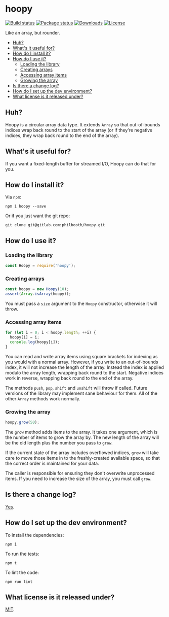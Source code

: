 # hoopy

[![Build status](https://gitlab.com/philbooth/hoopy/badges/master/pipeline.svg)](https://gitlab.com/philbooth/hoopy/pipelines)
[![Package status](https://img.shields.io/npm/v/hoopy.svg)](https://www.npmjs.com/package/hoopy)
[![Downloads](https://img.shields.io/npm/dm/hoopy.svg)](https://www.npmjs.com/package/hoopy)
[![License](https://img.shields.io/npm/l/hoopy.svg)](https://opensource.org/licenses/MIT)


Like an array, but rounder.

* [Huh?](#huh)
* [What's it useful for?](#whats-it-useful-for)
* [How do I install it?](#how-do-i-install-it)
* [How do I use it?](#how-do-i-use-it)
  * [Loading the library](#loading-the-library)
  * [Creating arrays](#creating-arrays)
  * [Accessing array items](#accessing-array-items)
  * [Growing the array](#growing-the-array)
* [Is there a change log?](#is-there-a-change-log)
* [How do I set up the dev environment?](#how-do-i-set-up-the-dev-environment)
* [What license is it released under?](#what-license-is-it-released-under)

## Huh?

Hoopy is a circular array
data type.
It extends `Array`
so that out-of-bounds indices
wrap back round
to the start of the array
(or if they're negative indices,
they wrap back round
to the end of the array).

## What's it useful for?

If you want a fixed-length buffer
for streamed I/O,
Hoopy can do that for you.

## How do I install it?

Via `npm`:

```
npm i hoopy --save
```

Or if you just want the git repo:

```
git clone git@gitlab.com:philbooth/hoopy.git
```

## How do I use it?

### Loading the library

```js
const Hoopy = require('hoopy');
```

### Creating arrays

```js
const hoopy = new Hoopy(10);
assert(Array.isArray(hoopy));
```

You must pass
a `size` argument
to the `Hoopy` constructor,
otherwise it will throw.

### Accessing array items

```js
for (let i = 0; i < hoopy.length; ++i) {
  hoopy[i] = i;
  console.log(hoopy[i]);
}
```

You can read and write array items
using square brackets for indexing
as you would with a normal array.
However, if you write to
an out-of-bounds index,
it will not increase
the length of the array.
Instead the index is applied
modulo the array length,
wrapping back round to the start.
Negative indices work in reverse,
wrapping back round to the end
of the array.

The methods
`push`, `pop`, `shift` and `unshift`
will throw if called.
Future versions of the library
may implement sane behaviour
for them.
All of the other `Array` methods
work normally.

### Growing the array

```js
hoopy.grow(50);
```

The `grow` method
adds items to the array.
It takes one argument,
which is the number
of items to grow the array by.
The new length of the array
will be the old length
plus the number you pass to `grow`.

If the current state of the array
includes overflowed indices,
`grow` will take care
to move those items
in to the freshly-created
available space,
so that the correct order is maintained
for your data.

The caller is responsible
for ensuring they don't overwrite
unprocessed items.
If you need to increase
the size of the array,
you must call `grow`.

## Is there a change log?

[Yes](hoopy_CHANGELOG.md).

## How do I set up the dev environment?

To install the dependencies:

```
npm i
```

To run the tests:

```
npm t
```

To lint the code:

```
npm run lint
```

## What license is it released under?

[MIT](hoopy_LICENSE.).

